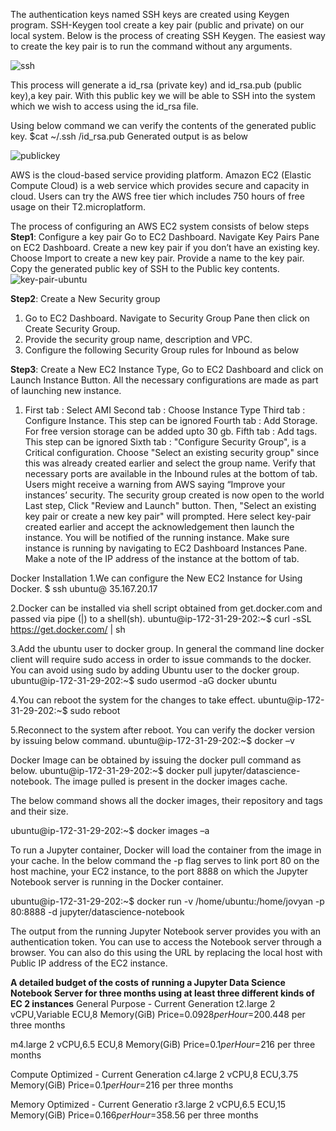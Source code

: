 The authentication keys named SSH keys are created using Keygen program. SSH-Keygen tool create a key pair (public and private) on our local system. Below is the process of creating SSH Keygen. The easiest way to create the key pair is to run the command without any arguments.

![ssh](https://user-images.githubusercontent.com/35319815/34912651-cf0e4b72-f8b4-11e7-87f7-b07a8cd67101.JPG)

This process will generate a id_rsa (private key) and id_rsa.pub (public key),a key pair. With this public key we will be able to SSH into the system which we wish to access using the id_rsa file.

Using below command we can verify the contents of the generated public key.
$cat ~/.ssh /id_rsa.pub
Generated output is as below

![publickey](https://user-images.githubusercontent.com/35319815/34912729-8d1a2342-f8b6-11e7-9af0-5055d72705bd.JPG)

AWS is the cloud-based service providing platform. Amazon EC2 (Elastic Compute Cloud) is a web service which provides secure and capacity in cloud. Users can try the AWS free tier which includes 750 hours of free usage on their T2.microplatform.

The process of configuring an AWS EC2 system consists of below steps
**Step1**: Configure a key pair
Go to EC2 Dashboard. Navigate Key Pairs Pane on EC2 Dashboard.
Create a new key pair if you don’t have an existing key.
Choose Import to create a new key pair. Provide a name to the key pair. Copy the generated public key of SSH to the Public key contents.
![key-pair-ubuntu](https://user-images.githubusercontent.com/35319815/34913251-0b603fd4-f8c6-11e7-9019-69cdff6ea9ef.JPG)

**Step2**: Create a New Security group
1.	Go to EC2 Dashboard. Navigate to Security Group Pane then click on Create Security Group.
2.	Provide the security group name, description and VPC.
3.	Configure the following Security Group rules for Inbound as below

**Step3**: Create a New EC2 Instance Type,
Go to EC2 Dashboard and click on Launch Instance Button.
All the necessary configurations are made as part of launching new instance.
1. First tab : Select AMI
Second tab : Choose Instance Type
Third tab : Configure Instance. This step can be ignored
Fourth tab :  Add Storage. For free version storage can be added upto 30 gb.
Fifth tab : Add tags. This step can be ignored
Sixth tab : "Configure Security Group", is a Critical configuration. Choose "Select an existing security group" since this was already created earlier and select the group name. Verify that necessary ports are available in the Inbound rules at the bottom of tab.
Users might receive a warning from AWS saying “Improve your instances’ security. The security group created is now open to the world
Last step, Click "Review and Launch" button. 
Then, "Select an existing key pair or create a new key pair" will prompted. Here select key-pair created earlier and accept the acknowledgement then launch the instance.
You will be notified of the running instance. Make sure instance is running by navigating to EC2 Dashboard Instances Pane. Make a note of the IP address of the instance at the bottom of tab.

Docker Installation
1.We can configure the New EC2 Instance for Using Docker.
   $ ssh ubuntu@ 35.167.20.17

2.Docker can be installed via shell script obtained from get.docker.com and passed via pipe (|) to a shell(sh).
   ubuntu@ip-172-31-29-202:~$ curl -sSL https://get.docker.com/ | sh
       
3.Add the ubuntu user to docker group. In general the command line docker client will require sudo access in order to issue commands to the docker. You can avoid using sudo by adding Ubuntu user to the docker group.
   ubuntu@ip-172-31-29-202:~$ sudo usermod -aG docker ubuntu

4.You can reboot the system for the changes to take effect.
   ubuntu@ip-172-31-29-202:~$ sudo reboot

5.Reconnect to the system after reboot. You can verify the docker version by issuing below command.
   ubuntu@ip-172-31-29-202:~$ docker –v


Docker Image can be obtained by issuing the docker pull command as below.
ubuntu@ip-172-31-29-202:~$ docker pull jupyter/datascience-notebook. 
The image pulled is present in the docker images cache.




The below command shows all the docker images, their repository and tags and their size.

ubuntu@ip-172-31-29-202:~$ docker images –a

To run a Jupyter container, Docker will load the container from the image in your cache.
In the below command the -p flag serves to link port 80 on the host machine, your EC2 instance, to the port 8888 on which the Jupyter Notebook server is running in the Docker container.

ubuntu@ip-172-31-29-202:~$ docker run -v /home/ubuntu:/home/jovyan -p 80:8888 -d jupyter/datascience-notebook




The output from the running Jupyter Notebook server provides you with an authentication token. You can use to access the Notebook server through a browser. You can also do this using the URL by replacing the local host with Public IP address of the EC2 instance.






**A detailed budget of the costs of running a Jupyter Data Science Notebook Server for three months using at least three different kinds of EC 2 instances**
General Purpose - Current Generation
t2.large
2 vCPU,Variable ECU,8 Memory(GiB)
Price=$0.0928 per Hour=$200.448 per three months

m4.large
2 vCPU,6.5 ECU,8 Memory(GiB)
Price=$0.1 per Hour=$216 per three months

Compute Optimized - Current Generation
c4.large
2 vCPU,8 ECU,3.75 Memory(GiB)
Price=$0.1 per Hour=$216 per three months

Memory Optimized - Current Generatio
r3.large
2 vCPU,6.5 ECU,15 Memory(GiB)
Price=$0.166 per Hour=$358.56 per three months

